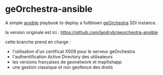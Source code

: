 # geOrchestra-ansible

A simple [ansible](http://docs.ansible.com) playbook to deploy a fullblown [geOrchestra](http://www.georchestra.org/) SDI instance.

la version originale est ici : https://github.com/landryb/georchestra-ansible

cette branche prend en charge :
- l'utilisation d'un certificat X509 pour le serveur geOrchestra
- l'authentification Active Directory des utilisateurs
- les versions françaises de geonetwork et mapfishapp
- une gestion classique et non geofence des droits
